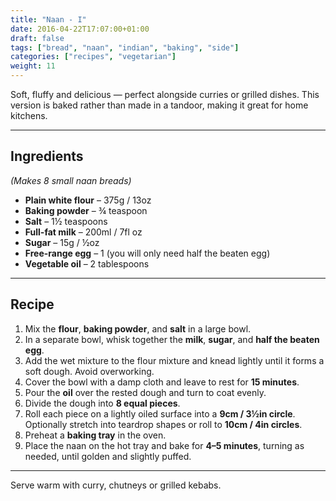 ```yaml
---
title: "Naan - I"
date: 2016-04-22T17:07:00+01:00
draft: false
tags: ["bread", "naan", "indian", "baking", "side"]
categories: ["recipes", "vegetarian"]
weight: 11
---
```


Soft, fluffy and delicious — perfect alongside curries or grilled dishes. This version is baked rather than made in a tandoor, making it great for home kitchens.

---

## Ingredients  
*(Makes 8 small naan breads)*

- **Plain white flour** – 375g / 13oz  
- **Baking powder** – ¾ teaspoon  
- **Salt** – 1½ teaspoons  
- **Full-fat milk** – 200ml / 7fl oz  
- **Sugar** – 15g / ½oz  
- **Free-range egg** – 1 (you will only need half the beaten egg)  
- **Vegetable oil** – 2 tablespoons  

---

## Recipe

1. Mix the **flour**, **baking powder**, and **salt** in a large bowl.  
2. In a separate bowl, whisk together the **milk**, **sugar**, and **half the beaten egg**.  
3. Add the wet mixture to the flour mixture and knead lightly until it forms a soft dough. Avoid overworking.  
4. Cover the bowl with a damp cloth and leave to rest for **15 minutes**.  
5. Pour the **oil** over the rested dough and turn to coat evenly.  
6. Divide the dough into **8 equal pieces**.  
7. Roll each piece on a lightly oiled surface into a **9cm / 3½in circle**. Optionally stretch into teardrop shapes or roll to **10cm / 4in circles**.  
8. Preheat a **baking tray** in the oven.  
9. Place the naan on the hot tray and bake for **4–5 minutes**, turning as needed, until golden and slightly puffed.  

---

Serve warm with curry, chutneys or grilled kebabs.
